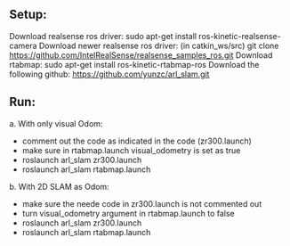 Setup:
----------------------------------------------------------------------------------
Download realsense ros driver: sudo apt-get install ros-kinetic-realsense-camera
Download newer realsense ros driver: (in catkin_ws/src) git clone https://github.com/IntelRealSense/realsense_samples_ros.git
Download rtabmap: sudo apt-get install ros-kinetic-rtabmap-ros
Download the following github: https://github.com/yunzc/arl_slam.git

Run: 
-----------------------------------------------------------------------------------
a. With only visual Odom:
  - comment out the code as indicated in the code (zr300.launch)
  - make sure in rtabmap.launch visual_odometry is set as true
  - roslaunch arl_slam zr300.launch 
  - roslaunch arl_slam rtabmap.launch 
  
b. With 2D SLAM as Odom:
  - make sure the neede code in zr300.launch is not commented out 
  - turn visual_odometry argument in rtabmap.launch to false
  - roslaunch arl_slam zr300.launch
  - roslaunch arl_slam rtabmap.launch 

